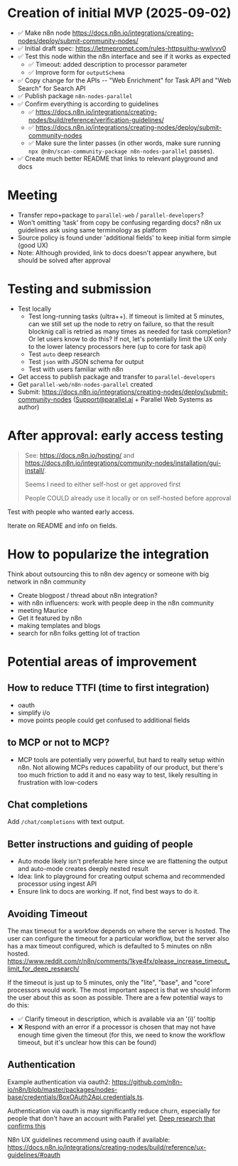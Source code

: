 # Creation of initial MVP (2025-09-02)

- ✅ Make n8n node https://docs.n8n.io/integrations/creating-nodes/deploy/submit-community-nodes/
- ✅ Initial draft spec: https://letmeprompt.com/rules-httpsuithu-wwlvvv0
- ✅ Test this node within the n8n interface and see if it works as expected
  - ✅ Timeout: added description to processor parameter
  - ✅ Improve form for `outputSchema`
- ✅ Copy change for the APIs -- "Web Enrichment" for Task API and "Web Search" for Search API
- ✅ Publish package `n8n-nodes-parallel`
- ✅ Confirm everything is according to guidelines
  - ✅ https://docs.n8n.io/integrations/creating-nodes/build/reference/verification-guidelines/
  - ✅ https://docs.n8n.io/integrations/creating-nodes/deploy/submit-community-nodes
  - ✅ Make sure the linter passes (in other words, make sure running `npx @n8n/scan-community-package n8n-nodes-parallel` passes).
- ✅ Create much better README that links to relevant playground and docs

# Meeting

- Transfer repo+package to `parallel-web` / `parallel-developers`?
- Won't omitting 'task' from copy be confusing regarding docs? n8n ux guidelines ask using same terminology as platform
- Source policy is found under 'additional fields' to keep initial form simple (good UX)
- Note: Although provided, link to docs doesn't appear anywhere, but should be solved after approval

# Testing and submission

- Test locally
  - Test long-running tasks (ultra++). If timeout is limited at 5 minutes, can we still set up the node to retry on failure, so that the result blocknig call is retried as many times as needed for task completion? Or let users know to do this? If not, let's potentially limit the UX only to the lower latency processors here (up to core for task api)
  - Test `auto` deep research
  - Test `json` with JSON schema for output
  - Test with users familiar with n8n
- Get access to publish package and transfer to `parallel-developers`
- Get `parallel-web/n8n-nodes-parallel` created
- Submit: https://docs.n8n.io/integrations/creating-nodes/deploy/submit-community-nodes (Support@parallel.ai + Parallel Web Systems as author)

# After approval: early access testing

> See: https://docs.n8n.io/hosting/ and https://docs.n8n.io/integrations/community-nodes/installation/gui-install/.
>
> Seems I need to either self-host or get approved first
>
> People COULD already use it locally or on self-hosted before approval

Test with people who wanted early access.

Iterate on README and info on fields.

# How to popularize the integration

Think about outsourcing this to n8n dev agency or someone with big network in n8n community

- Create blogpost / thread about n8n integration?
- with n8n influencers: work with people deep in the n8n community
- meeting Maurice
- Get it featured by n8n
- making templates and blogs
- search for n8n folks getting lot of traction

# Potential areas of improvement

## How to reduce TTFI (time to first integration)

- oauth
- simplify i/o
- move points people could get confused to additional fields

## to MCP or not to MCP?

- MCP tools are potentially very powerful, but hard to really setup within n8n. Not allowing MCPs reduces capability of our product, but there's too much friction to add it and no easy way to test, likely resulting in frustration with low-coders

## Chat completions

Add `/chat/completions` with text output.

## Better instructions and guiding of people

- Auto mode likely isn't preferable here since we are flattening the output and auto-mode creates deeply nested result
- Idea: link to playground for creating output schema and recommended processor using ingest API
- Ensure link to docs are working. If not, find best ways to do it.

## Avoiding Timeout

The max timeout for a workfow depends on where the server is hosted. The user can configure the timeout for a particular workflow, but the server also has a max timeout configured, which is defaulted to 5 minutes on n8n hosted. https://www.reddit.com/r/n8n/comments/1kye4fx/please_increase_timeout_limit_for_deep_research/

If the timeout is just up to 5 minutes, only the "lite", "base", and "core" processors would work. The most important aspect is that we should inform the user about this as soon as possible. There are a few potential ways to do this:

- ✅ Clarify timeout in description, which is available via an '(i)' tooltip
- ❌ Respond with an error if a processor is chosen that may not have enough time given the timeout (for this, we need to know the workflow timeout, but it's unclear how this can be found)

## Authentication

Example authentication via oauth2: https://github.com/n8n-io/n8n/blob/master/packages/nodes-base/credentials/BoxOAuth2Api.credentials.ts.

Authentication via oauth is may significantly reduce churn, especially for people that don't have an account with Parallel yet. [Deep research that confirms this](https://claude.ai/public/artifacts/52c28da0-85b2-4fc8-9ca9-712cf949cbbb)

N8n UX guidelines recommend using oauth if available: https://docs.n8n.io/integrations/creating-nodes/build/reference/ux-guidelines/#oauth
